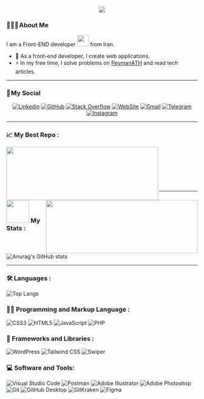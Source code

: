 <h1 align="center">
    <img src="https://readme-typing-svg.herokuapp.com/?lines=Welcome,+There!+👋;I'm+Peyman+Naderi;I'm+happy+to+meet+you,+my+dear!&center=true&font=Vazirmatn&weight=800&duration=3000&pause=1000&height=100&width=500&color=FDC435&size=30">
</h1>

### 👨🏻‍🦱 About Me 

I am a Front-END developer <img src="https://media.giphy.com/media/WUlplcMpOCEmTGBtBW/giphy.gif" width="30"> from Iran.

- 🔭 As a front-end developer, I create web applications.
- ⚡ In my free time, I solve problems on [PeymanATH](<https://peymanath.ir/> "PeymanATH") and read tech articles.

---

### 📌 My Social

<div align="center">
    
[![Linkedin](https://img.shields.io/badge/LinkedIn-0A66C2?logo=Linkedin&logoColor=white&style=for-the-badge)](https://www.linkedin.com/in/peymanath)
[![GitHub](https://img.shields.io/badge/GitHub-181717?logo=GitHub&logoColor=white&style=for-the-badge)](https://github.com/peymanath)
[![Stack Overflow](https://img.shields.io/badge/Stack&nbsp;Overflow-F58025?logo=StackOverflow&logoColor=white&style=for-the-badge)](https://stackoverflow.com/users/20623408/peymanath)
[![WebSite](https://img.shields.io/badge/WebSite-21759B?logo=WordPress&logoColor=white&style=for-the-badge)](https://peymanath.ir)
[![Gmail](https://img.shields.io/badge/Gmail-EA4335?logo=Gmail&logoColor=white&style=for-the-badge)](mailto:peymanath@gmail.com)
[![Telegram](https://img.shields.io/badge/Telegram-229ED9?logo=Telegram&logoColor=white&style=for-the-badge)](https://t.me/peymanath)
[![Instagram](https://img.shields.io/badge/Instagram-E4405F?logo=Instagram&logoColor=white&style=for-the-badge)](https://www.instagram.com/peymanath)
    
</div>

---

### 📈 My Best Repo :

<div width="100%" align="center">
  <a align="left" href="https://github.com/peymanath/property-rental-app" title="add schema category wordpress">
   <img align="left" width="400" height="140" src="https://github-readme-stats.vercel.app/api/pin/?username=peymanath&repo=property-rental-app&bg_color=000&title_color=FDC435&border_color=FDC435&icon_color=FDC435&text_color=ffffff">
  </a>
    <a align="right" href="https://github.com/tailwind-parsi/flexui-components" title="flexui components">
   <img align="right" width="400" height="140" src="https://github-readme-stats.vercel.app/api/pin/?username=tailwind-parsi&repo=flexui-components&bg_color=000&title_color=FDC435&border_color=FDC435&icon_color=FDC435&text_color=fff">
  </a>
</div>
<br/><br/><br/><br/><br/><br/>

---

### <img src="https://media.giphy.com/media/WUlplcMpOCEmTGBtBW/giphy.gif" width="60"> My Stats :
![Anurag's GitHub stats](https://github-readme-stats.vercel.app/api?username=peymanath&show_icons=true&bg_color=000&title_color=FDC435&border_color=FDC435&icon_color=FDC435&text_color=fff)

---

### 🛠  Languages :

![Top Langs](https://github-readme-stats.vercel.app/api/top-langs/?username=peymanath&layout=compact)

### 👨‍💻 Programming and Markup Language :

![CSS3](https://img.shields.io/badge/CSS3-1572B6?logo=CSS3&logoColor=white&style=for-the-badge)
![HTML5](https://img.shields.io/badge/HTML5-E34F26?logo=HTML5&logoColor=white&style=for-the-badge)
![JavaScript](https://img.shields.io/badge/JavaScript-F7DF1E?logo=JavaScript&logoColor=black&style=for-the-badge)
![PHP](https://img.shields.io/badge/PHP-777BB4?logo=PHP&logoColor=white&style=for-the-badge)

### 🧰 Frameworks and Libraries :
![WordPress](https://img.shields.io/badge/WordPress-21759B?logo=WordPress&logoColor=white&style=for-the-badge)
![Tailwind CSS](https://img.shields.io/badge/Tailwind&nbsp;CSS-06B6D4?logo=TailwindCSS&logoColor=white&style=for-the-badge)
![Swiper](https://img.shields.io/badge/Swiper-6332F6?logo=Swiper&logoColor=white&style=for-the-badge)

### 💻 Software and Tools:
![Visual Studio Code](https://img.shields.io/badge/Visual&nbsp;Studio&nbsp;Code-007ACC?logo=VisualStudioCode&logoColor=white&style=for-the-badge)
![Postman](https://img.shields.io/badge/Postman-FF6C37?logo=Postman&logoColor=white&style=for-the-badge)
![Adobe Illustrator](https://img.shields.io/badge/Adobe&nbsp;Illustrator-FF9A00?logo=AdobeIllustrator&logoColor=white&style=for-the-badge)
![Adobe Photoshop](https://img.shields.io/badge/Adobe&nbsp;Photoshop-31A8FF?logo=AdobePhotoshop&logoColor=white&style=for-the-badge)
![Git](https://img.shields.io/badge/Git-F05032?logo=Git&logoColor=white&style=for-the-badge)
![GitHub Desktop](https://img.shields.io/badge/GitHub&nbsp;Desktop-8034a9?logo=GitHub&logoColor=white&style=for-the-badge)
![GitKraken](https://img.shields.io/badge/GitKraken-179287?logo=GitKraken&logoColor=white&style=for-the-badge)
![Figma](https://img.shields.io/badge/Figma-F24E1E?logo=Figma&logoColor=white&style=for-the-badge)
